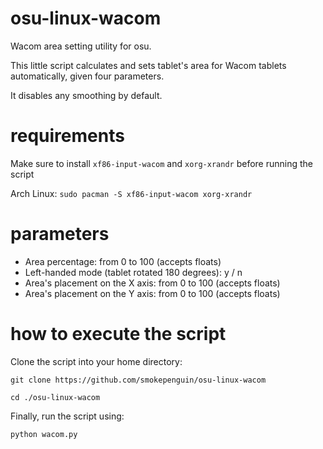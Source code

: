 # osu-linux-wacom
Wacom area setting utility for osu. 

This little script calculates and sets tablet's area for Wacom tablets automatically, given four parameters.

It disables any smoothing by default.

# requirements
Make sure to install `xf86-input-wacom` and `xorg-xrandr` before running the script

Arch Linux:
`sudo pacman -S xf86-input-wacom xorg-xrandr`

# parameters
- Area percentage: from 0 to 100 (accepts floats)
- Left-handed mode (tablet rotated 180 degrees): y / n
- Area's placement on the X axis: from 0 to 100 (accepts floats)
- Area's placement on the Y axis: from 0 to 100 (accepts floats)

# how to execute the script
Clone the script into your home directory:

`git clone https://github.com/smokepenguin/osu-linux-wacom`

`cd ./osu-linux-wacom`

Finally, run the script using: 

`python wacom.py`
